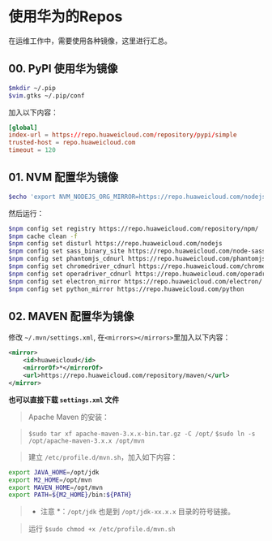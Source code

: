 # 使用华为的Repos

在运维工作中，需要使用各种镜像，这里进行汇总。

## 00. PyPI 使用华为镜像

```bash
$mkdir ~/.pip
$vim.gtks ~/.pip/conf
```

加入以下内容：

```conf
[global]
index-url = https://repo.huaweicloud.com/repository/pypi/simple
trusted-host = repo.huaweicloud.com
timeout = 120
```

## 01. NVM 配置华为镜像

```bash
$echo 'export NVM_NODEJS_ORG_MIRROR=https://repo.huaweicloud.com/nodejs' >> ~/.bashrc
```

然后运行：

```bash
$npm config set registry https://repo.huaweicloud.com/repository/npm/
$npm cache clean -f
$npm config set disturl https://repo.huaweicloud.com/nodejs
$npm config set sass_binary_site https://repo.huaweicloud.com/node-sass
$npm config set phantomjs_cdnurl https://repo.huaweicloud.com/phantomjs
$npm config set chromedriver_cdnurl https://repo.huaweicloud.com/chromedriver
$npm config set operadriver_cdnurl https://repo.huaweicloud.com/operadriver
$npm config set electron_mirror https://repo.huaweicloud.com/electron/
$npm config set python_mirror https://repo.huaweicloud.com/python 
```


## 02. MAVEN 配置华为镜像

修改 `~/.mvn/settings.xml`, 在`<mirrors></mirrors>`里加入以下内容：

```xml
<mirror>
    <id>huaweicloud</id>
    <mirrorOf>*</mirrorOf>
    <url>https://repo.huaweicloud.com/repository/maven/</url>
</mirror>
```

**也可以直接下载 `settings.xml` 文件**

> Apache Maven 的安装：

> `$sudo tar xf apache-maven-3.x.x-bin.tar.gz -C /opt/`
> `$sudo ln -s /opt/apache-maven-3.x.x /opt/mvn`

> 建立 `/etc/profile.d/mvn.sh`，加入如下内容：

```bash
export JAVA_HOME=/opt/jdk
export M2_HOME=/opt/mvn
export MAVEN_HOME=/opt/mvn
export PATH=${M2_HOME}/bin:${PATH}
```

> * 注意 *：`/opt/jdk` 也是到 `/opt/jdk-xx.x.x` 目录的符号链接。

> 运行 `$sudo chmod +x /etc/profile.d/mvn.sh`
